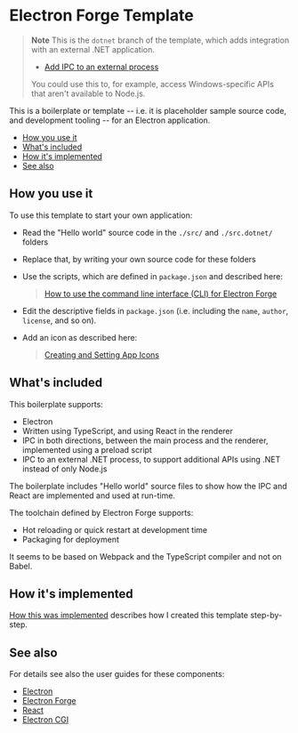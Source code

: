 # Electron Forge Template

> **Note**
> This is the `dotnet` branch of the template, which adds integration with an external .NET application.
>
> - [Add IPC to an external process](./BOILERPLATE.md#add-ipc-to-an-external-process)
>
> You could use this to, for example, access Windows-specific APIs that aren't available to Node.js.

This is a boilerplate or template --
i.e. it is placeholder sample source code, and development tooling --
for an Electron application.

- [How you use it](#how-you-use-it)
- [What's included](#whats-included)
- [How it's implemented](#how-its-implemented)
- [See also](#see-also)

## How you use it

To use this template to start your own application:

- Read the "Hello world" source code in the `./src/` and `./src.dotnet/` folders
- Replace that, by writing your own source code for these folders
- Use the scripts, which are defined in `package.json` and described here:

  > [How to use the command line interface (CLI) for Electron Forge](https://www.electronforge.io/cli)

- Edit the descriptive fields in `package.json` (i.e. including the
  `name`,
  `author`,
  `license`,
  and so on).

- Add an icon as described here:

  > [Creating and Setting App Icons](https://www.electronforge.io/guides/create-and-add-icons)

## What's included

This boilerplate supports:

- Electron
- Written using TypeScript, and using React in the renderer
- IPC in both directions, between the main process and the renderer, implemented using a preload script
- IPC to an external .NET process, to support additional APIs using .NET instead of only Node.js

The boilerplate includes "Hello world" source files to show how the IPC and React are implemented and used at run-time.

The toolchain defined by Electron Forge supports:

- Hot reloading or quick restart at development time
- Packaging for deployment

It seems to be based on Webpack and the TypeScript compiler and not on Babel.

## How it's implemented

[How this was implemented](./BOILERPLATE.md) describes how I created this template step-by-step.

## See also

For details see also the user guides for these components:

- [Electron](https://www.electronjs.org/docs/latest/)
- [Electron Forge](https://www.electronforge.io/)
- [React](https://reactjs.org/docs/getting-started.html)
- [Electron CGI](https://github.com/ruidfigueiredo/electron-cgi#readme)
